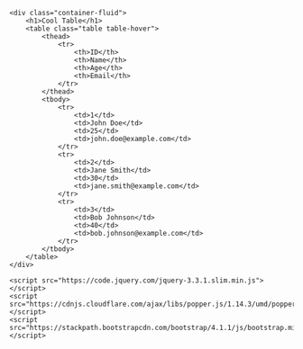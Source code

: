 <!DOCTYPE html>
<html>
<head>
	<title>Cool Table Website</title>
	<link rel="stylesheet" href="https://stackpath.bootstrapcdn.com/bootstrap/4.1.1/css/bootstrap.min.css">
	<style>
		.table-hover tbody tr:hover {
			background-color: #b8daff;
		}
	</style>
</head>
<body>

	<div class="container-fluid">
		<h1>Cool Table</h1>
		<table class="table table-hover">
			<thead>
				<tr>
					<th>ID</th>
					<th>Name</th>
					<th>Age</th>
					<th>Email</th>
				</tr>
			</thead>
			<tbody>
				<tr>
					<td>1</td>
					<td>John Doe</td>
					<td>25</td>
					<td>john.doe@example.com</td>
				</tr>
				<tr>
					<td>2</td>
					<td>Jane Smith</td>
					<td>30</td>
					<td>jane.smith@example.com</td>
				</tr>
				<tr>
					<td>3</td>
					<td>Bob Johnson</td>
					<td>40</td>
					<td>bob.johnson@example.com</td>
				</tr>
			</tbody>
		</table>
	</div>

	<script src="https://code.jquery.com/jquery-3.3.1.slim.min.js"></script>
	<script src="https://cdnjs.cloudflare.com/ajax/libs/popper.js/1.14.3/umd/popper.min.js"></script>
	<script src="https://stackpath.bootstrapcdn.com/bootstrap/4.1.1/js/bootstrap.min.js"></script>

</body>
</html>
